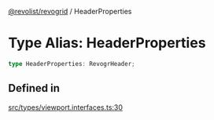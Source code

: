 [@revolist/revogrid](README.md) / HeaderProperties

# Type Alias: HeaderProperties

```ts
type HeaderProperties: RevogrHeader;
```

## Defined in

[src/types/viewport.interfaces.ts:30](https://github.com/revolist/revogrid/blob/a05de3c33a7ba2a618c9fb3780f2f2c0197bcd28/src/types/viewport.interfaces.ts#L30)
